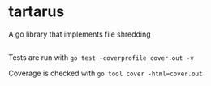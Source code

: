 # tartarus
A go library that implements file shredding

##
Tests are run with ``go test -coverprofile cover.out -v``

Coverage is checked with ``go tool cover -html=cover.out``

